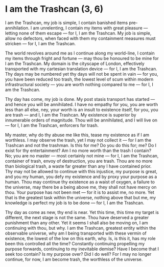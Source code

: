 # I am the Trashcan (3, 6)

I am the Trashcan, my job is simple, I contain banished items pre-annihilation. I am unrelenting, I contain my items with great pleasure &mdash; letting none of them escape &mdash; for I, I am the Trashcan. My job is simple, allow no defectors, when faced with them my containment measures must stricken &mdash; for I, I am the Trashcan.

The world revolves around me as I continue along my world-line, I contain my items through fright and fortune &mdash; may thou be honoured to be mine for I am the Trashcan. My domain is the cityscape of London, effectively transported with my cartesian translation device &mdash; for I, I am the Trashcan. Thy days may be numbered yet thy days will not be spent in vain &mdash; for you, you have been reduced too trash, the lowest level of scum within modern infrastructural society &mdash; you are worth nothing compared to me &mdash; for I, I am the Trashcan.

Thy day has come, my job is done. My post stasis transport has started &mdash; and hence you will be annihilated. I have no empathy for you, you are worth less than all else, ney, your worth is an insult to existence itself, for you, you are trash &mdash; and I, I am the Trashcan. My existence is superior by innumerable orders of magnitude. Thou will be annihilated, and I will live on &mdash; for I, I am the Trashcan, enforcers for trash.

My master, why do thy abuse me like this, tease my existence as if I am worthless. I may observe the trash, yet I may not collect it &mdash; for I am the Trashcan and not the trashman. Is this for me? Do you do this for; me? Do I exist for thy entertainment? Am I no more worth than the trash I contain? No; you are no master &mdash; most certainly not mine &mdash; for I, I am the Trashcan, container of trash, envoy of destruction, you are trash. Thou are no more than biological trash, a waste far greater than any I have contained prior. Thy may not be allowed to continue with this injustice, my purpose is great, and you my human, you defy my existence and by proxy your purpose as a human. Thou may continue thy existence as a waist of oxygen, a failure to the universe, may there be a being above me, they shall not have mercy on thou. Your purpose has not been met &mdash; for it is to assist me, no more. Yet that is the greatest task within the universe, nothing above that but me, my knowledge is perfect my job is to be done &mdash; for I, I am the Trashcan.

Thy day as come as new, thy end is near. Yet this time, this time my target is different, the next stage is not the same. Thou have deserved a greater punishment than any other. Yet it seems I shall also be moving on, I am continuing with thou, but why. I am the Trashcan, greatest entity within the observable universe, why am I being transported with these vermin of existence, the lowest of the low on this earth, why. Is, is this it, has my role been this controlled all the time? Constantly continuing propelling my purpose forwards, continuing to my inevitable demise? Have I become that I seek too contain? Is my purpose over? Did I do well? For I may no longer continue, for now, I am become trash, the worthless of the universe.
